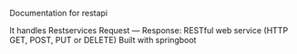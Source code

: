 Documentation for restapi

It handles Restservices Request — Response: RESTful web service (HTTP GET, POST, PUT or DELETE)
Built with springboot
